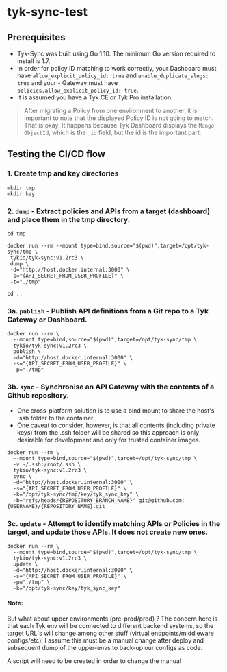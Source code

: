 # tyk-sync-test
## Prerequisites
- Tyk-Sync was built using Go 1.10. The minimum Go version required to install is 1.7.
- In order for policy ID matching to work correctly, your Dashboard must have `allow_explicit_policy_id: true` and `enable_duplicate_slugs: true` and your - Gateway must have `policies.allow_explicit_policy_id: true`.
- It is assumed you have a Tyk CE or Tyk Pro installation.

> After migrating a Policy from one environment to another, it is important to note that the displayed Policy ID is not going to match. That is okay. It happens because Tyk Dashboard displays the `Mongo ObjectId`, which is the `_id` field, but the id is the important part.

## Testing the CI/CD flow
### 1. Create tmp and key directories
```
mkdir tmp
mkdir key
```

### 2. `dump` - Extract policies and APIs from a target (dashboard) and place them in the tmp directory.
```
cd tmp

docker run --rm --mount type=bind,source="$(pwd)",target=/opt/tyk-sync/tmp \
 tykio/tyk-sync:v1.2rc3 \
 dump \
 -d="http://host.docker.internal:3000" \
 -s="{API_SECRET_FROM_USER_PROFILE}" \
 -t="./tmp"

cd ..
```

### 3a. `publish` - Publish API definitions from a Git repo to a Tyk Gateway or Dashboard.
```
docker run --rm \
  --mount type=bind,source="$(pwd)",target=/opt/tyk-sync/tmp \
  tykio/tyk-sync:v1.2rc3 \
  publish \
  -d="http://host.docker.internal:3000" \
  -s="{API_SECRET_FROM_USER_PROFILE}" \
  -p="./tmp" 
```

### 3b. `sync` - Synchronise an API Gateway with the contents of a Github repository.
- One cross-platform solution is to use a bind mount to share the host's .ssh folder to the container.
- One caveat to consider, however, is that all contents (including private keys) from the .ssh folder will be shared so this approach is only desirable for development and only for trusted container images.
```
docker run --rm \
  --mount type=bind,source="$(pwd)",target=/opt/tyk-sync/tmp \
  -v ~/.ssh:/root/.ssh \
  tykio/tyk-sync:v1.2rc3 \
  sync \
  -d="http://host.docker.internal:3000" \
  -s="{API_SECRET_FROM_USER_PROFILE}" \
  -k="/opt/tyk-sync/tmp/key/tyk_sync_key" \
  -b="refs/heads/{REPOSITORY_BRANCH_NAME}" git@github.com:{USERNAME}/{REPOSITORY_NAME}.git
```

### 3c. `update` - Attempt to identify matching APIs or Policies in the target, and update those APIs. It does not create new ones.
```
docker run --rm \
  --mount type=bind,source="$(pwd)",target=/opt/tyk-sync/tmp \
  tykio/tyk-sync:v1.2rc3 \
  update \
  -d="http://host.docker.internal:3000" \
  -s="{API_SECRET_FROM_USER_PROFILE}" \
  -p="./tmp" \
  -k="/opt/tyk-sync/key/tyk_sync_key"
```

#### Note:
But what about upper environments (pre-prod/prod) ? The concern here is that each Tyk env will be connected to different backend systems, so the target URL´s will change among other stuff (virtual endpoints/middleware configs/etc), I assume this must be a manual change after deploy and subsequent dump of the upper-envs to back-up our configs as code. 

A script will need to be created in order to change the manual